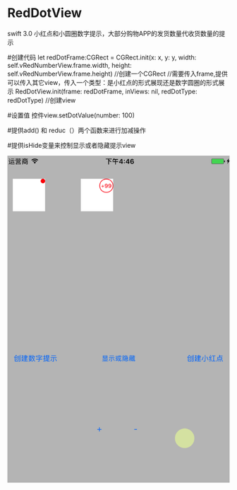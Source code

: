 # RedDotView
swift 3.0 小红点和小圆圈数字提示，大部分购物APP的发货数量代收货数量的提示 


#创建代码 
let redDotFrame:CGRect = CGRect.init(x: x, y: y, width: self.vRedNumberView.frame.width, height: self.vRedNumberView.frame.height) //创建一个CGRect
//需要传入frame,提供可以传入其它view，传入一个类型：是小红点的形式展现还是数字圆圈的形式展示
RedDotView.init(frame: redDotFrame, inViews: nil, redDotType: redDotType) //创建view

#设置值
控件view.setDotValue(number: 100)

#提供add() 和 reduc（）两个函数来进行加减操作

#提供isHide变量来控制显示或者隐藏提示view


![image](https://github.com/FarmerChina/RedDotView/blob/master/reddotview.gif)  
